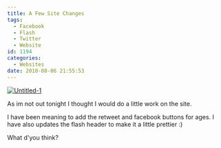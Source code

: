 ```yaml
---
title: A Few Site Changes
tags:
  - Facebook
  - Flash
  - Twitter
  - Website
id: 1194
categories:
  - Websites
date: 2010-08-06 21:55:53
---
```


[![](https://mikecann.co.uk/wp-content/uploads/2010/08/Untitled-1.jpg "Untitled-1")](https://mikecann.co.uk/wp-content/uploads/2010/08/Untitled-1.jpg)

As im not out tonight I thought I would do a little work on the site.

I have been meaning to add the retweet and facebook buttons for ages. I have also updates the flash header to make it a little prettier :)

What d'you think?